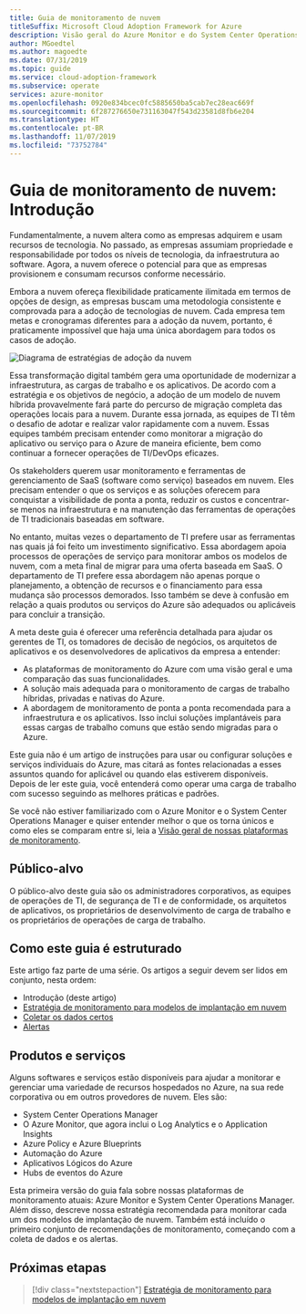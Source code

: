 ```yaml
---
title: Guia de monitoramento de nuvem
titleSuffix: Microsoft Cloud Adoption Framework for Azure
description: Visão geral do Azure Monitor e do System Center Operations Manager
author: MGoedtel
ms.author: magoedte
ms.date: 07/31/2019
ms.topic: guide
ms.service: cloud-adoption-framework
ms.subservice: operate
services: azure-monitor
ms.openlocfilehash: 0920e834bcec0fc5885650ba5cab7ec28eac669f
ms.sourcegitcommit: 6f287276650e731163047f543d23581d8fb6e204
ms.translationtype: HT
ms.contentlocale: pt-BR
ms.lasthandoff: 11/07/2019
ms.locfileid: "73752784"
---
```

# <a name="cloud-monitoring-guide-introduction"></a>Guia de monitoramento de nuvem: Introdução

Fundamentalmente, a nuvem altera como as empresas adquirem e usam recursos de tecnologia. No passado, as empresas assumiam propriedade e responsabilidade por todos os níveis de tecnologia, da infraestrutura ao software. Agora, a nuvem oferece o potencial para que as empresas provisionem e consumam recursos conforme necessário.

Embora a nuvem ofereça flexibilidade praticamente ilimitada em termos de opções de design, as empresas buscam uma metodologia consistente e comprovada para a adoção de tecnologias de nuvem. Cada empresa tem metas e cronogramas diferentes para a adoção da nuvem, portanto, é praticamente impossível que haja uma única abordagem para todos os casos de adoção.

![Diagrama de estratégias de adoção da nuvem](./media/monitoring-management-guidance-cloud-and-on-premises/introduction-cloud-adoption.png)

Essa transformação digital também gera uma oportunidade de modernizar a infraestrutura, as cargas de trabalho e os aplicativos. De acordo com a estratégia e os objetivos de negócio, a adoção de um modelo de nuvem híbrida provavelmente fará parte do percurso de migração completa das operações locais para a nuvem. Durante essa jornada, as equipes de TI têm o desafio de adotar e realizar valor rapidamente com a nuvem. Essas equipes também precisam entender como monitorar a migração do aplicativo ou serviço para o Azure de maneira eficiente, bem como continuar a fornecer operações de TI/DevOps eficazes.

Os stakeholders querem usar monitoramento e ferramentas de gerenciamento de SaaS (software como serviço) baseados em nuvem. Eles precisam entender o que os serviços e as soluções oferecem para conquistar a visibilidade de ponta a ponta, reduzir os custos e concentrar-se menos na infraestrutura e na manutenção das ferramentas de operações de TI tradicionais baseadas em software.

No entanto, muitas vezes o departamento de TI prefere usar as ferramentas nas quais já foi feito um investimento significativo. Essa abordagem apoia processos de operações de serviço para monitorar ambos os modelos de nuvem, com a meta final de migrar para uma oferta baseada em SaaS. O departamento de TI prefere essa abordagem não apenas porque o planejamento, a obtenção de recursos e o financiamento para essa mudança são processos demorados. Isso também se deve à confusão em relação a quais produtos ou serviços do Azure são adequados ou aplicáveis para concluir a transição.

A meta deste guia é oferecer uma referência detalhada para ajudar os gerentes de TI, os tomadores de decisão de negócios, os arquitetos de aplicativos e os desenvolvedores de aplicativos da empresa a entender:

* As plataformas de monitoramento do Azure com uma visão geral e uma comparação das suas funcionalidades.
* A solução mais adequada para o monitoramento de cargas de trabalho híbridas, privadas e nativas do Azure.
* A abordagem de monitoramento de ponta a ponta recomendada para a infraestrutura e os aplicativos. Isso inclui soluções implantáveis para essas cargas de trabalho comuns que estão sendo migradas para o Azure.

Este guia não é um artigo de instruções para usar ou configurar soluções e serviços individuais do Azure, mas citará as fontes relacionadas a esses assuntos quando for aplicável ou quando elas estiverem disponíveis. Depois de ler este guia, você entenderá como operar uma carga de trabalho com sucesso seguindo as melhores práticas e padrões.

Se você não estiver familiarizado com o Azure Monitor e o System Center Operations Manager e quiser entender melhor o que os torna únicos e como eles se comparam entre si, leia a [Visão geral de nossas plataformas de monitoramento](./platform-overview.md).

## <a name="audience"></a>Público-alvo

O público-alvo deste guia são os administradores corporativos, as equipes de operações de TI, de segurança de TI e de conformidade, os arquitetos de aplicativos, os proprietários de desenvolvimento de carga de trabalho e os proprietários de operações de carga de trabalho.

## <a name="how-this-guide-is-structured"></a>Como este guia é estruturado

Este artigo faz parte de uma série. Os artigos a seguir devem ser lidos em conjunto, nesta ordem:

* Introdução (deste artigo)
* [Estratégia de monitoramento para modelos de implantação em nuvem](./cloud-models-monitor-overview.md)
* [Coletar os dados certos](./data-collection.md)
* [Alertas](./alerting.md)

## <a name="products-and-services"></a>Produtos e serviços

Alguns softwares e serviços estão disponíveis para ajudar a monitorar e gerenciar uma variedade de recursos hospedados no Azure, na sua rede corporativa ou em outros provedores de nuvem. Eles são:

* System Center Operations Manager
* O Azure Monitor, que agora inclui o Log Analytics e o Application Insights
* Azure Policy e Azure Blueprints
* Automação do Azure
* Aplicativos Lógicos do Azure
* Hubs de eventos do Azure

Esta primeira versão do guia fala sobre nossas plataformas de monitoramento atuais: Azure Monitor e System Center Operations Manager. Além disso, descreve nossa estratégia recomendada para monitorar cada um dos modelos de implantação de nuvem. Também está incluído o primeiro conjunto de recomendações de monitoramento, começando com a coleta de dados e os alertas.

## <a name="next-steps"></a>Próximas etapas

> [!div class="nextstepaction"]
> [Estratégia de monitoramento para modelos de implantação em nuvem](./cloud-models-monitor-overview.md)
